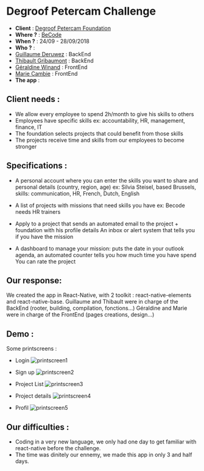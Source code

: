 # Degroof Petercam Challenge
- **Client** : [Degroof Petercam Foundation](https://www.degroofpetercam.com/fr/impact-societal/degroof-petercam-foundation)
- **Where ?** : [BeCode](https://becode.org/)
- **When ?** : 24/09 - 28/09/2018
- **Who ?** : 
 - [Guillaume Deruwez](https://github.com/gderuwez) : BackEnd
 - [Thibault Gribaumont](https://github.com/TGribaumont) : BackEnd
 - [Géraldine Winand](https://github.com/Geraldinew04) : FrontEnd 
 - [Marie Cambie](https://github.com/MCambie) : FrontEnd
- **The app** : 

## Client needs : 
- We allow every employee to spend 2h/month to give his skills to others
- Employees have specific skills ex: accountability, HR, management, finance, IT
- The foundation selects projects that could benefit from those skills
- The projects receive time and skills from our employees to become stronger     

## Specifications : 
- A personal account where you can enter the skills you want to share and personal details (country, region, age)
ex: Silvia Steisel, based Brussels, skills: communication, HR, French, Dutch, English​

- A list of projects with missions that need skills you have
ex: Becode needs HR trainers

- Apply to a project that sends an automated email to the project + foundation with his profile details
An inbox or alert system that tells you if you have the mission

- A dashboard to manage your mission: puts the date in your outlook agenda, an automated counter tells you how much time you have spend
You can rate the project 

## Our response: 
We created the app in React-Native, with 2 toolkit : react-native-elements and react-native-base.
Guillaume and Thibault were in charge of the BackEnd (rooter, building, compilation, fonctions...)
Géraldine and Marie were in charge of the FrontEnd (pages creations, design...)

## Demo :
Some printscreens :
- Login
![printscreen1]()

- Sign up
![printscreen2]()

- Project List
![printscreen3]()

- Project details
![printscreen4]()

- Profil
![printscreen5]()

## Our difficulties :
- Coding in a very new language, we only had one day to get familiar with react-native before the challenge.
- The time was dinitely our ennemy, we made this app in only 3 and half days.

